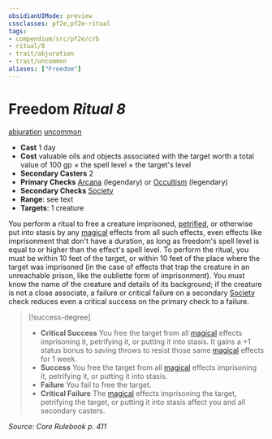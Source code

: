 ```yaml
---
obsidianUIMode: preview
cssclasses: pf2e,pf2e-ritual
tags:
- compendium/src/pf2e/crb
- ritual/8
- trait/abjuration
- trait/uncommon
aliases: ["Freedom"]
---
```

# Freedom *Ritual 8*  
[abjuration](rules/traits/abjuration.md "Abjuration School Trait")  [uncommon](rules/traits/uncommon.md "Uncommon Rarity Trait")  

- **Cast** 1 day
- **Cost** valuable oils and objects associated with the target worth a total value of 100 gp × the spell level × the target's level
- **Secondary Casters** 2
- **Primary Checks** [Arcana](compendium/skills.md#Arcana) (legendary) or [Occultism](compendium/skills.md#Occultism) (legendary)
- **Secondary Checks** [Society](compendium/skills.md#Society)
- **Range**: see text
- **Targets**: 1 creature

You perform a ritual to free a creature imprisoned, [petrified](rules/conditions.md#Petrified), or otherwise put into stasis by any [magical](rules/traits/magical.md "Magical Item Trait") effects from all such effects, even effects like imprisonment that don't have a duration, as long as freedom's spell level is equal to or higher than the effect's spell level. To perform the ritual, you must be within 10 feet of the target, or within 10 feet of the place where the target was imprisoned (in the case of effects that trap the creature in an unreachable prison, like the oubliette form of imprisonment). You must know the name of the creature and details of its background; if the creature is not a close associate, a failure or critical failure on a secondary [Society](compendium/skills.md#Society) check reduces even a critical success on the primary check to a failure.

> [!success-degree] 
> - **Critical Success** You free the target from all [magical](rules/traits/magical.md "Magical Item Trait") effects imprisoning it, petrifying it, or putting it into stasis. It gains a +1 status bonus to saving throws to resist those same [magical](rules/traits/magical.md "Magical Item Trait") effects for 1 week.
> - **Success** You free the target from all [magical](rules/traits/magical.md "Magical Item Trait") effects imprisoning it, petrifying it, or putting it into stasis.
> - **Failure** You fail to free the target.
> - **Critical Failure** The [magical](rules/traits/magical.md "Magical Item Trait") effects imprisoning the target, petrifying the target, or putting it into stasis affect you and all secondary casters.

*Source: Core Rulebook p. 411*